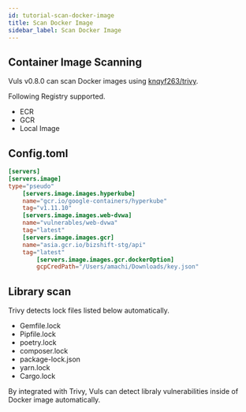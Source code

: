 ```yaml
---
id: tutorial-scan-docker-image
title: Scan Docker Image
sidebar_label: Scan Docker Image
---
```


## Container Image Scanning

Vuls v0.8.0 can scan Docker images using [knqyf263/trivy](https://github.com/knqyf263/trivy).

Following Registry supported.

- ECR
- GCR
- Local Image

## Config.toml

```toml
[servers]
[servers.image]
type="pseudo"
    [servers.image.images.hyperkube]
    name="gcr.io/google-containers/hyperkube"
    tag="v1.11.10"
    [servers.image.images.web-dvwa]
    name="vulnerables/web-dvwa"
    tag="latest"
    [servers.image.images.gcr]
    name="asia.gcr.io/bizshift-stg/api"
    tag="latest"
        [servers.image.images.gcr.dockerOption]
        gcpCredPath="/Users/amachi/Downloads/key.json"

```

## Library scan

Trivy detects lock files listed below automatically.

- Gemfile.lock
- Pipfile.lock
- poetry.lock
- composer.lock
- package-lock.json
- yarn.lock
- Cargo.lock

By integrated with Trivy, Vuls can detect libraly vulnerabilities inside of Docker image automatically.

